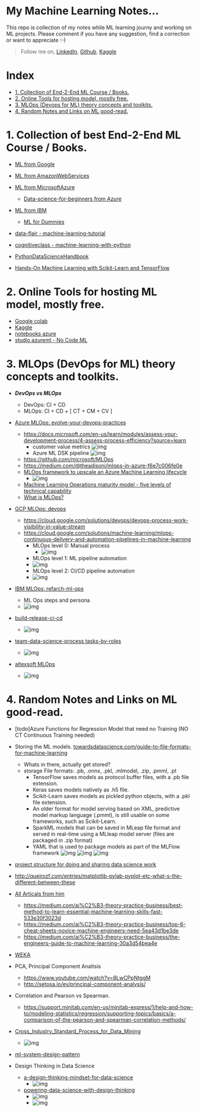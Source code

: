 
# My Machine Learning Notes...

This repo is collection of my notes while ML learning journy and working on ML projects.
Please comment if you have any suggestion, find a correction or want to appreciate :-)  

> Follow me on,  [LinkedIn](https://www.linkedin.com/in/vivek-bombatkar/), [Github](https://github.com/vivek-bombatkar), [Kaggle](https://www.kaggle.com/competitions) 

# Index
- [1. Collection of End-2-End ML Course / Books.](#10)
- [2. Online Tools for hosting model, mostly free.](#20)
- [3. MLOps (Devops for ML) theory concepts and toolkits.](#30)
- [4. Random Notes and Links on ML good-read.](#40)


# <a name="10"></a>1. Collection of best End-2-End ML Course / Books.
- [ML from Google](https://developers.google.com/machine-learning/crash-course)
- [ML from AmazonWebServices](https://www.aws.training/LearningLibrary?filters=classification%3A30&filters=language%3A1&filters=classification%3A7&tab=view_all)
- [ML from MicrosoftAzure](https://docs.microsoft.com/en-us/learn/browse/?roles=data-scientist&products=azure)
  - [Data-science-for-beginners from Azure](https://docs.microsoft.com/en-us/azure/machine-learning/studio/data-science-for-beginners-the-5-questions-data-science-answers)
- [ML from IBM](https://www.ibm.com/de-de/analytics/machine-learning)
  - [ML for Dummies](https://www.ibm.com/downloads/cas/GB8ZMQZ3)
- [data-flair - machine-learning-tutorial](https://data-flair.training/blogs/machine-learning-tutorial/)
- [cognitiveclass - machine-learning-with-python](https://cognitiveclass.ai/courses/machine-learning-with-python/)    

- [PythonDataScienceHandbook](https://jakevdp.github.io/PythonDataScienceHandbook/)   
- [Hands-On Machine Learning with Scikit-Learn and TensorFlow](http://index-of.es/Varios-2/Hands%20on%20Machine%20Learning%20with%20Scikit%20Learn%20and%20Tensorflow.pdf)


# <a name="20"></a>2. Online Tools for hosting ML model, mostly free.
- [Google colab](https://colab.research.google.com/notebooks/welcome.ipynb#scrollTo=rTX3heEtu0b2)
- [Kaggle](kaggle.com)
- [notebooks azure](https://notebooks.azure.com/)
- [studio azureml - No Code ML](https://studio.azureml.net/)

# <a name="30"></a>3. MLOps (DevOps for ML) theory concepts and toolkits.
- ***DevOps vs MLOps***
  - DevOps: CI + CD
  - MLOps: CI + CD + [ CT + CM + CV ]
- [Azure MLOps:  evolve-your-devops-practices](https://docs.microsoft.com/en-us/learn/paths/evolve-your-devops-practices/)
  - https://docs.microsoft.com/en-us/learn/modules/assess-your-development-process/4-assess-process-efficiency?source=learn
    - customer value metrics
      ![img](https://docs.microsoft.com/en-us/learn/azure-devops/assess-your-development-process/media/4-vsm-whiteboard2.png)
     - Azure ML DSK pipeline
      ![img](https://github.com/microsoft/MLOps/raw/master/media/ml-lifecycle.png)
  - https://github.com/microsoft/MLOps
  - https://medium.com/@theadisoni/mlops-in-azure-f6e7c006fe0e
  - [MLOps framework to upscale an Azure Machine Learning lifecycle](https://docs.microsoft.com/en-us/azure/architecture/example-scenario/mlops/mlops-technical-paper)
    - ![img](https://docs.microsoft.com/en-us/azure/architecture/example-scenario/mlops/media/mlops-conceptual-model.png)
  - [Machine Learning Operations maturity model - five levels of technical capability](https://docs.microsoft.com/en-us/azure/architecture/example-scenario/mlops/mlops-maturity-model)
  - [What is MLOps?](https://docs.microsoft.com/en-us/azure/machine-learning/concept-model-management-and-deployment)
  
  
  
  
- [GCP MLOps: devops](https://cloud.google.com/devops)
  - https://cloud.google.com/solutions/devops/devops-process-work-visibility-in-value-stream
  - https://cloud.google.com/solutions/machine-learning/mlops-continuous-delivery-and-automation-pipelines-in-machine-learning
    - MLOps level 0: Manual process
      - ![img](https://cloud.google.com/solutions/images/mlops-continuous-delivery-and-automation-pipelines-in-machine-learning-2-manual-ml.svg)
     - MLOps level 1: ML pipeline automation
      - ![img](https://cloud.google.com/solutions/images/mlops-continuous-delivery-and-automation-pipelines-in-machine-learning-3-ml-automation-ct.svg)
     - MLOps level 2: CI/CD pipeline automation
      - ![img](https://cloud.google.com/solutions/images/mlops-continuous-delivery-and-automation-pipelines-in-machine-learning-4-ml-automation-ci-cd.svg)
      
    
    
- [IBM MLOps: refarch-ml-ops](https://github.com/ibm-cloud-architecture/refarch-ml-ops/blob/master/README.md)
  - ML Ops steps and persona
  - ![img](https://github.com/ibm-cloud-architecture/refarch-ml-ops/raw/master/images/MLOpsArch0.5.png)

- [build-release-ci-cd](https://github.com/classicboyir/build-release-ci-cd)
  - ![img](https://github.com/classicboyir/build-release-ci-cd/raw/master/assets/MLOpsArchFlow.jpg)

- [team-data-science-process tasks-by-roles](https://docs.microsoft.com/en-us/azure/machine-learning/team-data-science-process/roles-tasks)
  - ![img](https://docs.microsoft.com/en-us/azure/machine-learning/team-data-science-process/media/overview/tdsp-tasks-by-roles.png)
  
- [altexsoft MLOps](https://www.altexsoft.com/blog/mlops-methods-tools/)
  - ![img](https://content.altexsoft.com/media/2020/07/word-image-3.png)
  
    

# <a name="40"></a>4. Random Notes and Links on ML good-read.

- [todo]Azure Functions for Regression Model that need no Training (NO CT Continuous Training needed)
- Storing the ML models. [towardsdatascience.com/guide-to-file-formats-for-machine-learning](https://towardsdatascience.com/guide-to-file-formats-for-machine-learning-columnar-training-inferencing-and-the-feature-store-2e0c3d18d4f9)
  - Whats in there, actually get stored?
  - storage File formats: .pb, .onnx, .pkl, .mlmodel, .zip, .pmml, .pt
    - TensorFlow saves models as protocol buffer files, with a .pb file extension. 
    - Keras saves models natively as .h5 file. 
    - Scikit-Learn saves models as pickled python objects, with a .pkl file extension. 
    - An older format for model serving based on XML, predictive model markup language (.pmml), is still usable on some frameworks, such as Scikit-Learn.
    - SparkML models that can be saved in MLeap file format and served in real-time using a MLleap model server (files are packaged in .zip format)
    -  YAML that is used to package models as part of the MLFlow framework
 ![img](https://miro.medium.com/max/875/0*H7CB1kGuukCv2rcK.png)
 ![img](https://miro.medium.com/max/783/0*0MZyp6CdafGNrnUr.png)
 ![img](https://miro.medium.com/max/875/0*phrNmrrcyoX-lnIE.png)
    
- [project structure for doing and sharing data science work](https://drivendata.github.io/cookiecutter-data-science/)

  
- http://queirozf.com/entries/matplotlib-pylab-pyplot-etc-what-s-the-different-between-these
- [All Articals from him](https://medium.com/@cdossman)  
  - https://medium.com/ai%C2%B3-theory-practice-business/best-method-to-learn-essential-machine-learning-skills-fast-533e30f3023d  
  - https://medium.com/ai%C2%B3-theory-practice-business/top-6-cheat-sheets-novice-machine-engineers-need-5ea43d1be3de  
  - https://medium.com/ai%C2%B3-theory-practice-business/the-engineers-guide-to-machine-learning-30a3d54bea4e  
- [WEKA](https://www.cs.waikato.ac.nz/ml/index.html)  
- PCA, Principal Component Analtsis  
  - https://www.youtube.com/watch?v=8LwCPpNtggM  
  - http://setosa.io/ev/principal-component-analysis/  

- Correlation and Pearson vs Spearman.  
  - https://support.minitab.com/en-us/minitab-express/1/help-and-how-to/modeling-statistics/regression/supporting-topics/basics/a-comparison-of-the-pearson-and-spearman-correlation-methods/

- [Cross_Industry_Standard_Process_for_Data_Mining](https://en.wikipedia.org/wiki/Cross_Industry_Standard_Process_for_Data_Mining)
  - ![img](https://github.com/awslabs/amazon-sagemaker-mlops-workshop/raw/master/imgs/crisp.png)
- [ml-system-design-pattern](https://github.com/mercari/ml-system-design-pattern)
- Design Thinking in Data Science
  - [a-design-thinking-mindset-for-data-science](https://towardsdatascience.com/a-design-thinking-mindset-for-data-science-f94f1e27f90)
    - ![img](https://miro.medium.com/max/875/0*BToFTW9JaZzv3tqj)
  - [powering-data-science-with-design-thinking](https://faculty.ai/blog/powering-data-science-with-design-thinking/)
    - ![img](https://faculty.ai/wp-content/uploads/2019/11/design-thinking-101-768x777.png)
    - ![img](https://faculty.ai/wp-content/uploads/2019/11/diverge-converge.png)
    
